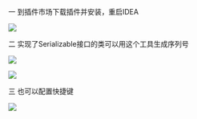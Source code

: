 一 到插件市场下载插件并安装，重启IDEA

![](https://superzcl.oss-cn-shanghai.aliyuncs.com/PicGo/20200811232151.png)

二 实现了Serializable接口的类可以用这个工具生成序列号

![](https://superzcl.oss-cn-shanghai.aliyuncs.com/PicGo/20200811232420.png)

![](https://superzcl.oss-cn-shanghai.aliyuncs.com/PicGo/20200811232453.png)

三 也可以配置快捷键

![](https://superzcl.oss-cn-shanghai.aliyuncs.com/PicGo/20200811232838.png)

